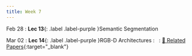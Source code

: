 ```yaml
---
title: Week 7
---
```


Feb 28
: **Lec 13**{: .label .label-purple }Semantic Segmentation
  <!-- : [Solution](#) -->

Mar 02
: **Lec 14**{: .label .label-purple }RGB-D Architectures
: &nbsp;
  : [📃 Related Papers](/papers/#rgb-d-architectures){:target="_blank"}
  <!-- : [3.1](#), [2.2](#), [2.3](#) -->
  
<!-- Feb 17
: **Dis 7**{: .label .label-blue }[Detection & Segmentation Demo](#) -->

